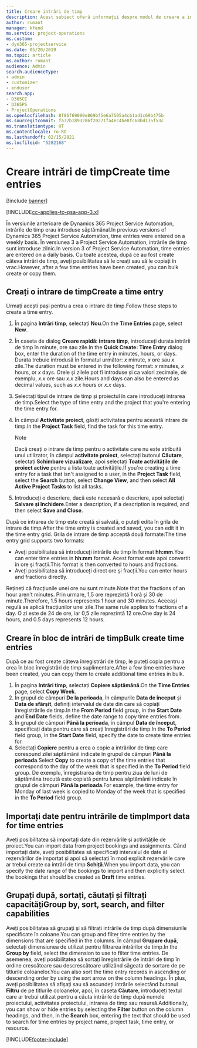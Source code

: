```yaml
---
title: Creare intrări de timp
description: Acest subiect oferă informații despre modul de creare a intrărilor de timp.
author: rumant
manager: kfend
ms.service: project-operations
ms.custom:
- dyn365-projectservice
ms.date: 05/20/2019
ms.topic: article
ms.author: rumant
audience: Admin
search.audienceType:
- admin
- customizer
- enduser
search.app:
- D365CE
- D365PS
- ProjectOperations
ms.openlocfilehash: 8f86f69090e869bf5e6a7505a4cb1ad1c69b475b
ms.sourcegitcommit: fa32b1893286f20271fa4ec4be8fc68bd135f53c
ms.translationtype: HT
ms.contentlocale: ro-RO
ms.lasthandoff: 02/15/2021
ms.locfileid: "5282168"
---
```

# <a name="create-time-entries"></a><span data-ttu-id="c95c9-103">Creare intrări de timp</span><span class="sxs-lookup"><span data-stu-id="c95c9-103">Create time entries</span></span>

[!include [banner](../includes/psa-now-project-operations.md)]

[!INCLUDE[cc-applies-to-psa-app-3.x](../includes/cc-applies-to-psa-app-3x.md)]

<span data-ttu-id="c95c9-104">În versiunile anterioare de Dynamics 365 Project Service Automation, intrările de timp erau introduse săptămânal.</span><span class="sxs-lookup"><span data-stu-id="c95c9-104">In previous versions of Dynamics 365 Project Service Automation, time entries were entered on a weekly basis.</span></span> <span data-ttu-id="c95c9-105">În versiunea 3 a Project Service Automation, intrările de timp sunt introduse zilnic.</span><span class="sxs-lookup"><span data-stu-id="c95c9-105">In version 3 of Project Service Automation, time entries are entered on a daily basis.</span></span> <span data-ttu-id="c95c9-106">Cu toate acestea, după ce au fost create câteva intrări de timp, aveți posibilitatea să le creați sau să le copiați în vrac.</span><span class="sxs-lookup"><span data-stu-id="c95c9-106">However, after a few time entries have been created, you can bulk create or copy them.</span></span>

## <a name="create-a-time-entry"></a><span data-ttu-id="c95c9-107">Creați o intrare de timp</span><span class="sxs-lookup"><span data-stu-id="c95c9-107">Create a time entry</span></span>

<span data-ttu-id="c95c9-108">Urmați acești pași pentru a crea o intrare de timp.</span><span class="sxs-lookup"><span data-stu-id="c95c9-108">Follow these steps to create a time entry.</span></span>

1. <span data-ttu-id="c95c9-109">În pagina **Intrări timp**, selectați **Nou**.</span><span class="sxs-lookup"><span data-stu-id="c95c9-109">On the **Time Entries** page, select **New**.</span></span>
2. <span data-ttu-id="c95c9-110">În caseta de dialog **Creare rapidă: intrare timp**, introduceți durata intrării de timp în minute, ore sau zile.</span><span class="sxs-lookup"><span data-stu-id="c95c9-110">In the **Quick Create: Time Entry** dialog box, enter the duration of the time entry in minutes, hours, or days.</span></span> <span data-ttu-id="c95c9-111">Durata trebuie introdusă în formatul următor: *x* minute, *x* ore sau *x* zile.</span><span class="sxs-lookup"><span data-stu-id="c95c9-111">The duration must be entered in the following format: *x* minutes, *x* hours, or *x* days.</span></span> <span data-ttu-id="c95c9-112">Orele și zilele pot fi introduse și ca valori zecimale, de exemplu, *x.x* ore sau *x.x* zile.</span><span class="sxs-lookup"><span data-stu-id="c95c9-112">Hours and days can also be entered as decimal values, such as *x.x* hours or *x.x* days.</span></span>
3. <span data-ttu-id="c95c9-113">Selectați tipul de intrare de timp și proiectul în care introduceți intrarea de timp.</span><span class="sxs-lookup"><span data-stu-id="c95c9-113">Select the type of time entry and the project that you're entering the time entry for.</span></span>
4. <span data-ttu-id="c95c9-114">În câmpul **Activitate proiect**, găsiți activitatea pentru această intrare de timp.</span><span class="sxs-lookup"><span data-stu-id="c95c9-114">In the **Project Task** field, find the task for this time entry.</span></span>

    > [!NOTE]
    > <span data-ttu-id="c95c9-115">Dacă creați o intrare de timp pentru o activitate care nu este atribuită unui utilizator, în câmpul **activitate proiect**, selectați butonul **Căutare**, selectați **Schimbare vizualizare**, apoi selectați **Toate activitățile de proiect active** pentru a lista toate activitățile.</span><span class="sxs-lookup"><span data-stu-id="c95c9-115">If you're creating a time entry for a task that isn't assigned to a user, in the **Project Task** field, select the **Search** button, select **Change View**, and then select **All Active Project Tasks** to list all tasks.</span></span>

5. <span data-ttu-id="c95c9-116">Introduceți o descriere, dacă este necesară o descriere, apoi selectați **Salvare și închidere**.</span><span class="sxs-lookup"><span data-stu-id="c95c9-116">Enter a description, if a description is required, and then select **Save and Close**.</span></span>

<span data-ttu-id="c95c9-117">După ce intrarea de timp este creată și salvată, o puteți edita în grila de intrare de timp.</span><span class="sxs-lookup"><span data-stu-id="c95c9-117">After the time entry is created and saved, you can edit it in the time entry grid.</span></span> <span data-ttu-id="c95c9-118">Grila de intrare de timp acceptă două formate:</span><span class="sxs-lookup"><span data-stu-id="c95c9-118">The time entry grid supports two formats:</span></span>

- <span data-ttu-id="c95c9-119">Aveți posibilitatea să introduceți intrările de timp în format **hh:mm**.</span><span class="sxs-lookup"><span data-stu-id="c95c9-119">You can enter time entries in **hh:mm** format.</span></span> <span data-ttu-id="c95c9-120">Acest format este apoi convertit în ore și fracții.</span><span class="sxs-lookup"><span data-stu-id="c95c9-120">This format is then converted to hours and fractions.</span></span>
- <span data-ttu-id="c95c9-121">Aveți posibilitatea să introduceți direct ore și fracții.</span><span class="sxs-lookup"><span data-stu-id="c95c9-121">You can enter hours and fractions directly.</span></span>

<span data-ttu-id="c95c9-122">Rețineți că fracțiunile unei ore nu sunt minute.</span><span class="sxs-lookup"><span data-stu-id="c95c9-122">Note that the fractions of an hour aren't minutes.</span></span> <span data-ttu-id="c95c9-123">Prin urmare, 1,5 ore reprezintă 1 oră și 30 de minute.</span><span class="sxs-lookup"><span data-stu-id="c95c9-123">Therefore, 1.5 hours represents 1 hour and 30 minutes.</span></span> <span data-ttu-id="c95c9-124">Aceeași regulă se aplică fracțiunilor unei zile.</span><span class="sxs-lookup"><span data-stu-id="c95c9-124">The same rule applies to fractions of a day.</span></span> <span data-ttu-id="c95c9-125">O zi este de 24 de ore, iar 0,5 zile reprezintă 12 ore.</span><span class="sxs-lookup"><span data-stu-id="c95c9-125">One day is 24 hours, and 0.5 days represents 12 hours.</span></span>

## <a name="bulk-create-time-entries"></a><span data-ttu-id="c95c9-126">Creare în bloc de intrări de timp</span><span class="sxs-lookup"><span data-stu-id="c95c9-126">Bulk create time entries</span></span>

<span data-ttu-id="c95c9-127">După ce au fost create câteva înregistrări de timp, le puteți copia pentru a crea în bloc înregistrări de timp suplimentare.</span><span class="sxs-lookup"><span data-stu-id="c95c9-127">After a few time entries have been created, you can copy them to create additional time entries in bulk.</span></span>

1. <span data-ttu-id="c95c9-128">În pagina **Intrări timp**, selectați **Copiere săptămână**.</span><span class="sxs-lookup"><span data-stu-id="c95c9-128">On the **Time Entries** page, select **Copy Week**.</span></span>
2. <span data-ttu-id="c95c9-129">În grupul de câmpuri **De la perioada**, în câmpurile **Data de început** și **Data de sfârșit**, definiți intervalul de date din care să copiați înregistrările de timp.</span><span class="sxs-lookup"><span data-stu-id="c95c9-129">In the **From Period** field group, in the **Start Date** and **End Date** fields, define the date range to copy time entries from.</span></span>
3. <span data-ttu-id="c95c9-130">În grupul de câmpuri **Până la perioada**, în câmpul **Data de început**, specificați data pentru care să creați înregistrări de timp.</span><span class="sxs-lookup"><span data-stu-id="c95c9-130">In the **To Period** field group, in the **Start Date** field, specify the date to create time entries for.</span></span>
4. <span data-ttu-id="c95c9-131">Selectați **Copiere** pentru a crea o copie a intrărilor de timp care corespund zilei săptămânii indicate în grupul de câmpuri **Până la perioada**.</span><span class="sxs-lookup"><span data-stu-id="c95c9-131">Select **Copy** to create a copy of the time entries that correspond to the day of the week that is specified in the **To Period** field group.</span></span> <span data-ttu-id="c95c9-132">De exemplu, înregistrarea de timp pentru ziua de luni de săptămâna trecută este copiată pentru lunea săptămânii indicate în grupul de câmpuri **Până la perioada**.</span><span class="sxs-lookup"><span data-stu-id="c95c9-132">For example, the time entry for Monday of last week is copied to Monday of the week that is specified in the **To Period** field group.</span></span>

## <a name="import-data-for-time-entries"></a><span data-ttu-id="c95c9-133">Importați date pentru intrările de timp</span><span class="sxs-lookup"><span data-stu-id="c95c9-133">Import data for time entries</span></span>

<span data-ttu-id="c95c9-134">Aveți posibilitatea să importați date din rezervările și activitățile de proiect.</span><span class="sxs-lookup"><span data-stu-id="c95c9-134">You can import data from project bookings and assignments.</span></span> <span data-ttu-id="c95c9-135">Când importați date, aveți posibilitatea să specificați intervalul de date al rezervărilor de importat și apoi să selectați în mod explicit rezervările care ar trebui create ca intrări de timp **Schiță**.</span><span class="sxs-lookup"><span data-stu-id="c95c9-135">When you import data, you can specify the date range of the bookings to import and then explicitly select the bookings that should be created as **Draft** time entries.</span></span>

## <a name="group-by-sort-search-and-filter-capabilities"></a><span data-ttu-id="c95c9-136">Grupați după, sortați, căutați și filtrați capacități</span><span class="sxs-lookup"><span data-stu-id="c95c9-136">Group by, sort, search, and filter capabilities</span></span>

<span data-ttu-id="c95c9-137">Aveți posibilitatea să grupați și să filtrați intrările de timp după dimensiunile specificate în coloane.</span><span class="sxs-lookup"><span data-stu-id="c95c9-137">You can group and filter time entries by the dimensions that are specified in the columns.</span></span> <span data-ttu-id="c95c9-138">În câmpul **Grupare după**, selectați dimensiunea de utilizat pentru filtrarea intrărilor de timp.</span><span class="sxs-lookup"><span data-stu-id="c95c9-138">In the **Group by** field, select the dimension to use to filter time entries.</span></span> <span data-ttu-id="c95c9-139">De asemenea, aveți posibilitatea să sortați înregistrările de intrări de timp în ordine crescătoare sau descrescătoare utilizând săgeata de sortare de pe titlurile coloanelor.</span><span class="sxs-lookup"><span data-stu-id="c95c9-139">You can also sort the time entry records in ascending or descending order by using the sort arrow on the column headings.</span></span> <span data-ttu-id="c95c9-140">În plus, aveți posibilitatea să afișați sau să ascundeți intrările selectând butonul **Filtru** de pe titlurile coloanelor, apoi, în caseta **Căutare**, introduceți textul care ar trebui utilizat pentru a căuta intrările de timp după numele proiectului, activitatea proiectului, intrarea de timp sau resursă.</span><span class="sxs-lookup"><span data-stu-id="c95c9-140">Additionally, you can show or hide entries by selecting the **Filter** button on the column headings, and then, in the **Search** box, entering the text that should be used to search for time entries by project name, project task, time entry, or resource.</span></span>


[!INCLUDE[footer-include](../includes/footer-banner.md)]